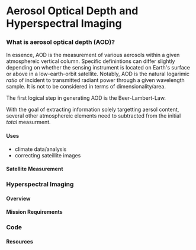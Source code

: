 # Aerosol Optical Depth and Hyperspectral Imaging

### What is aerosol optical depth (AOD)?
In essence, AOD is the measurement of various aerosols within a given atmosphereic vertical column. Specific definintions can 
differ slightly depending on whether the sensing instrument is located on Earth's surface or above in a low-earth-orbit satellite. Notably, AOD is the natural logarimic *ratio* of incident to transmitted radiant power through a given wavelength sample. It is not to be considered in terms of dimensionality/area. 

The first logical step in generating AOD is the Beer-Lambert-Law.





With the goal of extracting information solely targetting aersol content, several other atmosphereic elements need to subtracted from the initial
*total* measurment. 




#### Uses
- climate data/analysis
- correcting sateillite images


#### Satellite Measurement 


### Hyperspectral Imaging
#### Overview 

####  Mission Requirements

### Code 


#### Resources

